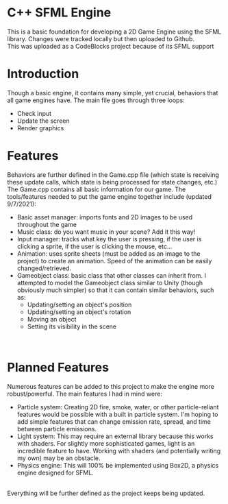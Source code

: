 # C++ SFML Engine

This is a basic foundation for developing a 2D Game Engine using the SFML library. Changes were tracked locally but then uploaded to Github.
<br>
This was uploaded as a CodeBlocks project because of its SFML support

# Introduction
Though a basic engine, it contains many simple, yet crucial, behaviors that all game engines have. The main file goes through three loops:
<ul>
  <li>Check input</li>
  <li>Update the screen </li>
  <li>Render graphics </li>
  </ul>
  
# Features
Behaviors are further defined in the Game.cpp file (which state is receiving these update calls, which state is being processed for state changes, etc.)
The Game.cpp contains all basic information for our game. The tools/features needed to put the game engine together include (updated 9/7/2021):
<ul>
  <li>Basic asset manager: imports fonts and 2D images to be used throughout the game</li>
  <li>Music class: do you want music in your scene? Add it this way!</li>
  <li>Input manager: tracks what key the user is pressing, if the user is clicking a sprite, if the user is clicking the mouse, etc...</li>
  <li>Animation: uses sprite sheets (must be added as an image to the project) to create an animation. Speed of the animation can be easily changed/retrieved.</li>
  <li>Gameobject class: basic class that other classes can inherit from. I attempted to model the Gameobject class similar to Unity (though obviously much simpler) so that it can contain similar behaviors, such as:
     <ul>
       <li>Updating/setting an object's position</li>
       <li>Updating/setting an object's rotation</li>
       <li>Moving an object</li>
       <li>Setting its visibility in the scene</li>
    </ul>
  </li>
  </ul>
  <br>
  
# Planned Features
Numerous features can be added to this project to make the engine more robust/powerful. The main features I had in mind were:
<ul>
  <li>Particle system: Creating 2D fire, smoke, water, or other particle-reliant features would be possible with a built in particle system. I'm hoping to add simple features that can change emission rate, spread, and time between particle emissions.</li>
  <li>Light system: This may require an external library because this works with shaders. For slightly more sophisticated games, light is an incredible feature to have. Working with shaders (and potentially writing my own) may be an obstacle.</li>
  <li>Physics engine: This will 100% be implemented using Box2D, a physics engine designed for SFML.</li>
</ul>
<br>
Everything will be further defined as the project keeps being updated.









